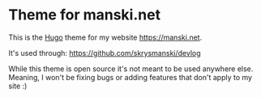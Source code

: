 # Theme for manski.net

This is the [Hugo](https://gohugo.io/) theme for my website <https://manski.net>.

It's used through: <https://github.com/skrysmanski/devlog>

While this theme is open source it's not meant to be used anywhere else. Meaning, I won't be fixing bugs or adding features that don't apply to my site :)

